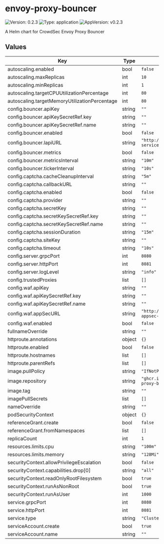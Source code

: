 # envoy-proxy-bouncer

![Version: 0.2.3](https://img.shields.io/badge/Version-0.2.3-informational?style=flat-square) ![Type: application](https://img.shields.io/badge/Type-application-informational?style=flat-square) ![AppVersion: v0.2.3](https://img.shields.io/badge/AppVersion-v0.2.3-informational?style=flat-square)

A Helm chart for CrowdSec Envoy Proxy Bouncer

## Values

| Key | Type | Default | Description |
|-----|------|---------|-------------|
| autoscaling.enabled | bool | `false` |  |
| autoscaling.maxReplicas | int | `10` |  |
| autoscaling.minReplicas | int | `1` |  |
| autoscaling.targetCPUUtilizationPercentage | int | `80` |  |
| autoscaling.targetMemoryUtilizationPercentage | int | `80` |  |
| config.bouncer.apiKey | string | `""` |  |
| config.bouncer.apiKeySecretRef.key | string | `""` |  |
| config.bouncer.apiKeySecretRef.name | string | `""` |  |
| config.bouncer.enabled | bool | `false` |  |
| config.bouncer.lapiURL | string | `"http://crowdsec-service:8080"` |  |
| config.bouncer.metrics | bool | `false` |  |
| config.bouncer.metricsInterval | string | `"10m"` |  |
| config.bouncer.tickerInterval | string | `"10s"` |  |
| config.captcha.cacheCleanupInterval | string | `"5m"` |  |
| config.captcha.callbackURL | string | `""` |  |
| config.captcha.enabled | bool | `false` |  |
| config.captcha.provider | string | `""` |  |
| config.captcha.secretKey | string | `""` |  |
| config.captcha.secretKeySecretRef.key | string | `""` |  |
| config.captcha.secretKeySecretRef.name | string | `""` |  |
| config.captcha.sessionDuration | string | `"15m"` |  |
| config.captcha.siteKey | string | `""` |  |
| config.captcha.timeout | string | `"10s"` |  |
| config.server.grpcPort | int | `8080` |  |
| config.server.httpPort | int | `8081` |  |
| config.server.logLevel | string | `"info"` |  |
| config.trustedProxies | list | `[]` |  |
| config.waf.apiKey | string | `""` |  |
| config.waf.apiKeySecretRef.key | string | `""` |  |
| config.waf.apiKeySecretRef.name | string | `""` |  |
| config.waf.appSecURL | string | `"http://crowdsec-appsec-service:7422"` |  |
| config.waf.enabled | bool | `false` |  |
| fullnameOverride | string | `""` |  |
| httproute.annotations | object | `{}` |  |
| httproute.enabled | bool | `false` |  |
| httproute.hostnames | list | `[]` |  |
| httproute.parentRefs | list | `[]` |  |
| image.pullPolicy | string | `"IfNotPresent"` |  |
| image.repository | string | `"ghcr.io/kdwils/envoy-proxy-bouncer"` |  |
| image.tag | string | `""` |  |
| imagePullSecrets | list | `[]` |  |
| nameOverride | string | `""` |  |
| podSecurityContext | object | `{}` |  |
| referenceGrant.create | bool | `false` |  |
| referenceGrant.fromNamespaces | list | `[]` |  |
| replicaCount | int | `1` |  |
| resources.limits.cpu | string | `"100m"` |  |
| resources.limits.memory | string | `"128Mi"` |  |
| securityContext.allowPrivilegeEscalation | bool | `false` |  |
| securityContext.capabilities.drop[0] | string | `"all"` |  |
| securityContext.readOnlyRootFilesystem | bool | `true` |  |
| securityContext.runAsNonRoot | bool | `true` |  |
| securityContext.runAsUser | int | `1000` |  |
| service.grpcPort | int | `8080` |  |
| service.httpPort | int | `8081` |  |
| service.type | string | `"ClusterIP"` |  |
| serviceAccount.create | bool | `true` |  |
| serviceAccount.name | string | `""` |  |


